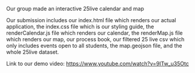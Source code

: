 Our group made an interactive 25live calendar and map

Our submission includes our index.html file which renders our actual application, the index.css file which is our styling guide, the renderCalendar.js file which renders our calendar, the renderMap.js file which renders our map, our process book, our filtered 25 live csv which only includes events open to all students, the map.geojson file, and the whole 25live dataset.

Link to our demo video: https://www.youtube.com/watch?v=9ITw_u35Otc
